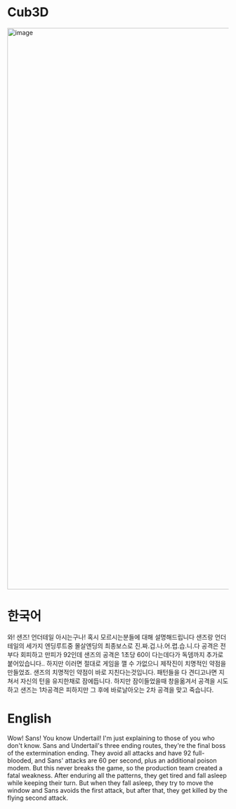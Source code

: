 # Cub3D

<img width="1278" alt="image" src="https://github.com/falconlee236/Cub3D/assets/52999093/688951f4-e07c-4299-a22e-a777846ea05e">

# 한국어
와! 샌즈!
언더테일 아시는구나! 혹시 모르시는분들에 대해 설명해드립니다 샌즈랑 언더테일의 세가지 엔딩루트중 몰살엔딩의 최종보스로 진.짜.겁.나.어.렵.습.니.다 공격은 전부다 회피하고 만피가 92인데 샌즈의 공격은 1초당 60이 다는데다가 독뎀까지 추가로 붙어있습니다.. 하지만 이러면 절대로 게임을 깰 수 가없으니 제작진이 치명적인 약점을 만들었죠. 샌즈의 치명적인 약점이 바로 지친다는것입니다. 패턴들을 다 견디고나면 지쳐서 자신의 턴을 유지한채로 잠에듭니다. 하지만 잠이들었을때 창을옮겨서 공격을 시도하고 샌즈는 1차공격은 피하지만 그 후에 바로날아오는 2차 공격을 맞고 죽습니다.

# English
Wow! Sans! You know Undertail! I'm just explaining to those of you who don't know. Sans and Undertail's three ending routes, they're the final boss of the extermination ending. They avoid all attacks and have 92 full-blooded, and Sans' attacks are 60 per second, plus an additional poison modem. But this never breaks the game, so the production team created a fatal weakness. After enduring all the patterns, they get tired and fall asleep while keeping their turn. But when they fall asleep, they try to move the window and Sans avoids the first attack, but after that, they get killed by the flying second attack.
